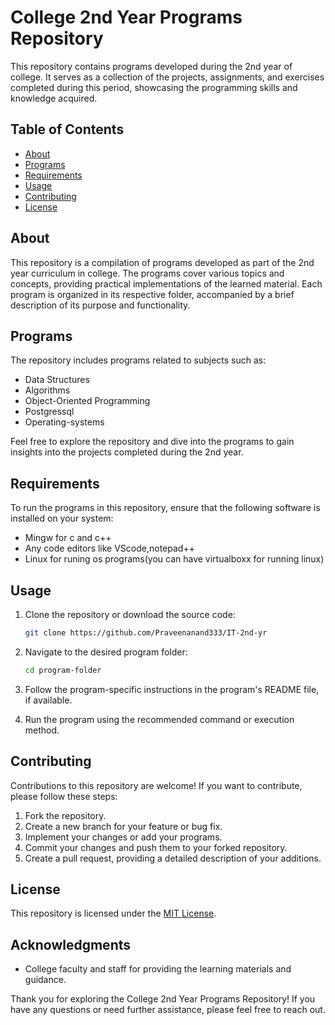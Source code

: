 # College 2nd Year Programs Repository

This repository contains programs developed during the 2nd year of college. It serves as a collection of the projects, assignments, and exercises completed during this period, showcasing the programming skills and knowledge acquired.

## Table of Contents

- [About](#about)
- [Programs](#programs)
- [Requirements](#requirements)
- [Usage](#usage)
- [Contributing](#contributing)
- [License](#license)

## About

This repository is a compilation of programs developed as part of the 2nd year curriculum in college. The programs cover various topics and concepts, providing practical implementations of the learned material. Each program is organized in its respective folder, accompanied by a brief description of its purpose and functionality.

## Programs

The repository includes programs related to subjects such as:

- Data Structures
- Algorithms
- Object-Oriented Programming
- Postgressql
- Operating-systems



Feel free to explore the repository and dive into the programs to gain insights into the projects completed during the 2nd year.

## Requirements

To run the programs in this repository, ensure that the following software is installed on your system:

- Mingw for c and c++
- Any code editors like VScode,notepad++
- Linux for runing os programs(you can have virtualboxx for running linux)



## Usage

1. Clone the repository or download the source code:

   ```bash
   git clone https://github.com/Praveenanand333/IT-2nd-yr
   ```

2. Navigate to the desired program folder:

   ```bash
   cd program-folder
   ```

3. Follow the program-specific instructions in the program's README file, if available.

4. Run the program using the recommended command or execution method.

## Contributing

Contributions to this repository are welcome! If you want to contribute, please follow these steps:

1. Fork the repository.
2. Create a new branch for your feature or bug fix.
3. Implement your changes or add your programs.
4. Commit your changes and push them to your forked repository.
5. Create a pull request, providing a detailed description of your additions.

## License

This repository is licensed under the [MIT License](LICENSE).

## Acknowledgments

- College faculty and staff for providing the learning materials and guidance.

Thank you for exploring the College 2nd Year Programs Repository! If you have any questions or need further assistance, please feel free to reach out.
